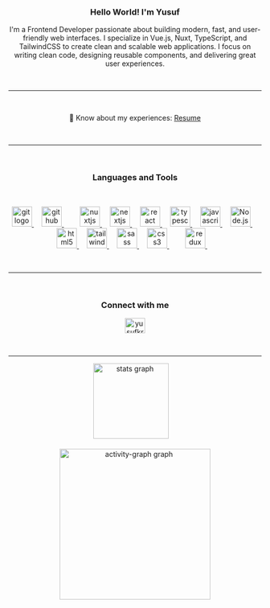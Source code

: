 <h3 align="center">Hello World! I'm Yusuf</h3>
<p align="center">I'm a Frontend Developer passionate about building modern, fast, and user-friendly web interfaces. I specialize in Vue.js, Nuxt, TypeScript, and TailwindCSS to create clean and scalable web applications. I focus on writing clean code, designing reusable components, and delivering great user experiences.</p>
<br />
 
---
 
<br />
 
 
<div align="center">
 
🧾 Know about my experiences: [Resume](https://drive.google.com/file/d/19YFAoIUMdbGRhph0RBFhGIhCQyC0WS1J/view?usp=sharing)
 

</div>
 
<br />
 
---
 
<br />
 
<h3
  align="center"
  width="100%"
>
  Languages and Tools
</h3>
 
<br />
 
<p align="center">
  <a
    href="https://git-scm.com/"
    target="_blank"
    rel="noreferrer"
  >
    <img
      src="https://cdn.jsdelivr.net/gh/devicons/devicon/icons/git/git-original.svg"
      height="40"
      alt="git logo"
    />
  </a>
  <img width="12" />
  <a
    href="https://github.com"
    target="_blank"
    rel="noreferrer"
  >
    <img
      src="https://skillicons.dev/icons?i=github"
      height="40"
      alt="github logo"
    />
  </a>
 
  <img width="12" />
 
  <img width="12" />
 <a href="https://nuxtjs.org/" target="_blank" rel="noreferrer"> <img src="https://www.vectorlogo.zone/logos/nuxtjs/nuxtjs-icon.svg" alt="nuxtjs" width="40" height="40"/> </a> 
  
  <img width="12" />
  <a
    href="https://nextjs.org/"
    target="_blank"
    rel="noreferrer"
  >
    <img
      src="https://cdn.jsdelivr.net/gh/devicons/devicon/icons/nextjs/nextjs-original.svg"
      height="40"
      alt="nextjs logo"
    />
  </a>
  <img width="12" />
  <a
    href="https://reactjs.org/"
    target="_blank"
    rel="noreferrer"
  >
    <img
      src="https://cdn.jsdelivr.net/gh/devicons/devicon/icons/react/react-original.svg"
      height="40"
      alt="react logo"
    />
  </a>
  <img width="12" />
  <a
    href="https://www.typescriptlang.org/"
    target="_blank"
    rel="noreferrer"
  >
    <img
      src="https://cdn.jsdelivr.net/gh/devicons/devicon/icons/typescript/typescript-original.svg"
      height="40"
      alt="typescript logo"
    />
  </a>
  <img width="12" />
  <a
    href="https://developer.mozilla.org/en-US/docs/Web/JavaScript"
    target="_blank"
    rel="noreferrer"
  >
    <img
      src="https://cdn.jsdelivr.net/gh/devicons/devicon/icons/javascript/javascript-original.svg"
      height="40"
      alt="javascript logo"
    />
  </a>
  <img width="12" />
 <a
    href="https://nodejs.org/en"
    target="_blank"
    rel="noreferrer"
  >
    <img src="https://avatars.githubusercontent.com/u/9950313?s=200&amp;v=4" alt="Node.js logo" height="40" style="max-width: 100%;">
  </a>
  <img width="12" />
  <a
    href="https://www.w3.org/html/"
    target="_blank"
    rel="noreferrer"
  >
    <img
      src="https://cdn.jsdelivr.net/gh/devicons/devicon/icons/html5/html5-original.svg"
      height="40"
      alt="html5 logo"
    />
  </a>
  <img width="12" />
  <a
    href="https://tailwindcss.com/"
    target="_blank"
    rel="noreferrer"
  >
    <img
      src="https://cdn.simpleicons.org/tailwindcss/06B6D4"
      height="40"
      alt="tailwindcss logo"
    />
  </a>
  <img width="12" />
  <a
    href="https://sass-lang.com"
    target="_blank"
    rel="noreferrer"
  >
    <img
      src="https://cdn.jsdelivr.net/gh/devicons/devicon/icons/sass/sass-original.svg"
      height="40"
      alt="sass logo"
    />
  </a>
  <img width="12" />
  <a
    href="https://www.w3schools.com/css/"
    target="_blank"
    rel="noreferrer"
  >
    <img
      src="https://cdn.jsdelivr.net/gh/devicons/devicon/icons/css3/css3-original.svg"
      height="40"
      alt="css3 logo"
    />
  </a>
  <img width="12" />
  
  <img width="12" />
  <a
    href="https://redux.js.org"
    target="_blank"
    rel="noreferrer"
  >
    <img
      src="https://cdn.jsdelivr.net/gh/devicons/devicon/icons/redux/redux-original.svg"
      height="40"
      alt="redux logo"
    />
  </a>
  <img width="12" />
  

</p>
 
<br />
 
---
 
<br />
 
<h3 align="center">Connect with me</h3>
<p align="center">
  <a
    href="https://www.linkedin.com/in/yusuf-karatay/"
    target="blank"
    ><img
      align="center"
      src="https://raw.githubusercontent.com/maurodesouza/profile-readme-generator/master/src/assets/icons/social/linkedin/default.svg"
      alt="yusufkrty"
      height="30"
      width="40"
  /></a>
</p>
 
<br />
 
---
 
<div align="center">
  <img
    src="https://github-readme-stats.vercel.app/api?username=yusufkrty&hide_title=false&hide_rank=false&show_icons=true&include_all_commits=true&count_private=true&disable_animations=false&theme=dracula&locale=en&hide_border=false&order=1"
    height="150"
    alt="stats graph"
  />
  <img width="12" />
 
</div>
<br />
<div align="center">
  <img
    src="https://github-readme-activity-graph.vercel.app/graph?username=yusufkrty&radius=16&theme=react&area=true&order=5"
    height="300"
    alt="activity-graph graph"
  />
</div>




 
